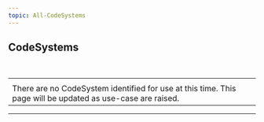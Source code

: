 ```yaml
---
topic: All-CodeSystems
---
```

## CodeSystems
<br>
<table class="assets" title="Profile list">
<tr>
<th class="width25"></th>

</tr>

<tr>
<td colspan="3">There are no CodeSystem identified for use at this time.
This page will be updated as use-case are raised.</td>
</tr>

</table>

---